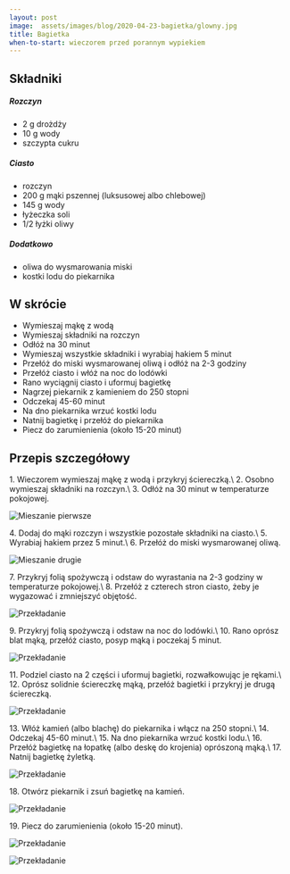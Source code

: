 ```yaml
---
layout: post
image:  assets/images/blog/2020-04-23-bagietka/glowny.jpg
title: Bagietka
when-to-start: wieczorem przed porannym wypiekiem
---
```


## Składniki

##### Rozczyn

* 2 g drożdży
* 10 g wody
* szczypta cukru

##### Ciasto

* rozczyn
* 200 g mąki pszennej (luksusowej albo chlebowej)
* 145 g wody
* łyżeczka soli
* 1/2 łyżki oliwy

##### Dodatkowo

* oliwa do wysmarowania miski
* kostki lodu do piekarnika

## W skrócie

* Wymieszaj mąkę z wodą
* Wymieszaj składniki na rozczyn
* Odłóż na 30 minut
* Wymieszaj wszystkie składniki i wyrabiaj hakiem 5 minut
* Przełóż do miski wysmarowanej oliwą i odłóż na 2-3 godziny
* Przełóż ciasto i włóż na noc do lodówki
* Rano wyciągnij ciasto i uformuj bagietkę
* Nagrzej piekarnik z kamieniem do 250 stopni
* Odczekaj 45-60 minut
* Na dno piekarnika wrzuć kostki lodu
* Natnij bagietkę i przełóż do piekarnika
* Piecz do zarumienienia (około 15-20 minut)

## Przepis szczegółowy

1\. Wieczorem wymieszaj mąkę z wodą i przykryj ściereczką.\\
2\. Osobno wymieszaj składniki na rozczyn.\\
3\. Odłóż na 30 minut w temperaturze pokojowej.

![Mieszanie pierwsze](/assets/images/blog/2020-04-23-bagietka/mieszanie-pierwsze.jpg)

4\. Dodaj do mąki rozczyn i wszystkie pozostałe składniki na ciasto.\\
5\. Wyrabiaj hakiem przez 5 minut.\\
6\. Przełóż do miski wysmarowanej oliwą.

![Mieszanie drugie](/assets/images/blog/2020-04-23-bagietka/mieszanie-drugie.jpg)

7\. Przykryj folią spożywczą i odstaw do wyrastania na 2-3 godziny w temperaturze pokojowej.\\
8\. Przełóż z czterech stron ciasto, żeby je wygazować i zmniejszyć objętość.

![Przekładanie](/assets/images/blog/2020-04-23-bagietka/przekladanie.jpg)

9\. Przykryj folią spożywczą i odstaw na noc do lodówki.\\
10\. Rano oprósz blat mąką, przełóż ciasto, posyp mąką i poczekaj 5 minut.

![Przekładanie](/assets/images/blog/2020-04-23-bagietka/formowanie.jpg)

11\. Podziel ciasto na 2 części i uformuj bagietki, rozwałkowując je rękami.\\
12\. Oprósz solidnie ściereczkę mąką, przełóż bagietki i przykryj je drugą ściereczką.

![Przekładanie](/assets/images/blog/2020-04-23-bagietka/wyrastanie.jpg)

13\. Włóż kamień (albo blachę) do piekarnika i włącz na 250 stopni.\\
14\. Odczekaj 45-60 minut.\\
15\. Na dno piekarnika wrzuć kostki lodu.\\
16\. Przełóż bagietkę na łopatkę (albo deskę do krojenia) oprószoną mąką.\\
17\. Natnij bagietkę żyletką.

![Przekładanie](/assets/images/blog/2020-04-23-bagietka/nacinanie.jpg)

18\. Otwórz piekarnik i zsuń bagietkę na kamień.

![Przekładanie](/assets/images/blog/2020-04-23-bagietka/pieczenie.jpg)

19\. Piecz do zarumienienia (około 15-20 minut).

![Przekładanie](/assets/images/blog/2020-04-23-bagietka/koniec.jpg)

![Przekładanie](/assets/images/blog/2020-04-23-bagietka/koniec2.jpg)